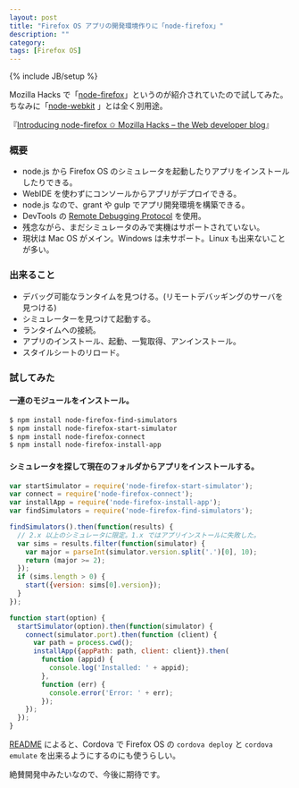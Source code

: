 ```yaml
---
layout: post
title: "Firefox OS アプリの開発環境作りに「node-firefox」"
description: ""
category: 
tags: [Firefox OS]
---
```

{% include JB/setup %}

Mozilla Hacks で「[node-firefox](https://github.com/mozilla/node-firefox)」というのが紹介されていたので試してみた。ちなみに「[node-webkit](/2014/02/15/node-webkit/) 」とは全く別用途。

『[Introducing node-firefox ✩ Mozilla Hacks – the Web developer blog](https://hacks.mozilla.org/2015/02/introducing-node-firefox/)』

### 概要

- node.js から Firefox OS のシミュレータを起動したりアプリをインストールしたりできる。
- WebIDE を使わずにコンソールからアプリがデプロイできる。
- node.js なので、grant や gulp でアプリ開発環境を構築できる。
- DevTools の [Remote Debugging Protocol](https://wiki.mozilla.org/Remote_Debugging_Protocol) を使用。
- 残念ながら、まだシミュレータのみで実機はサポートされていない。
- 現状は Mac OS がメイン。Windows は未サポート。Linux も出来ないことが多い。

### 出来ること

- デバッグ可能なランタイムを見つける。(リモートデバッギングのサーバを見つける)
- シミュレーターを見つけて起動する。
- ランタイムへの接続。
- アプリのインストール、起動、一覧取得、アンインストール。
- スタイルシートのリロード。

### 試してみた

#### 一連のモジュールをインストール。

``` bash 
$ npm install node-firefox-find-simulators
$ npm install node-firefox-start-simulator
$ npm install node-firefox-connect
$ npm install node-firefox-install-app
```

#### シミュレータを探して現在のフォルダからアプリをインストールする。

``` javascript
var startSimulator = require('node-firefox-start-simulator');
var connect = require('node-firefox-connect');
var installApp = require('node-firefox-install-app');
var findSimulators = require('node-firefox-find-simulators');

findSimulators().then(function(results) {
  // 2.x 以上のシミュレータに限定。1.x ではアプリインストールに失敗した。
  var sims = results.filter(function(simulator) {
    var major = parseInt(simulator.version.split('.')[0], 10);
    return (major >= 2);
  });
  if (sims.length > 0) {
    start({version: sims[0].version});
  }
});

function start(option) {
  startSimulator(option).then(function(simulator) {
    connect(simulator.port).then(function (client) {
      var path = process.cwd();
      installApp({appPath: path, client: client}).then(
        function (appid) {
          console.log('Installed: ' + appid);
        },
        function (err) {
          console.error('Error: ' + err);
        });
    });
  });
}
```

[README](https://github.com/mozilla/node-firefox/blob/master/README.md) によると、Cordova で Firefox OS の `cordova deploy` と `cordova emulate` を出来るようにするのにも使うらしい。 

絶賛開発中みたいなので、今後に期待です。


